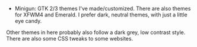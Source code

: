 * Minigun: GTK 2/3 themes I've made/customized. There are also themes for XFWM4 and Emerald. I prefer dark, neutral themes, with just a little eye candy.

Other themes in here probably also follow a dark grey, low contrast style. There are also some CSS tweaks to some websites.
